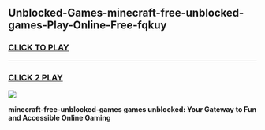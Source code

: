 
## Unblocked-Games-minecraft-free-unblocked-games-Play-Online-Free-fqkuy
<h3>
<a href="https://premium76.site?title=minecraft-free-unblocked-games&ref=26A">CLICK TO PLAY</a></h3>
<hr>

<h3>
<a href="https://premium76.site?title=minecraft-free-unblocked-games&ref=26A">CLICK 2 PLAY</a>
  
</h3>

<a href="https://premium76.site?title=minecraft-free-unblocked-games&ref=26A"><img src="https://clearcache.store/games.png"></a>


**minecraft-free-unblocked-games games unblocked: Your Gateway to Fun and Accessible Online Gaming**
